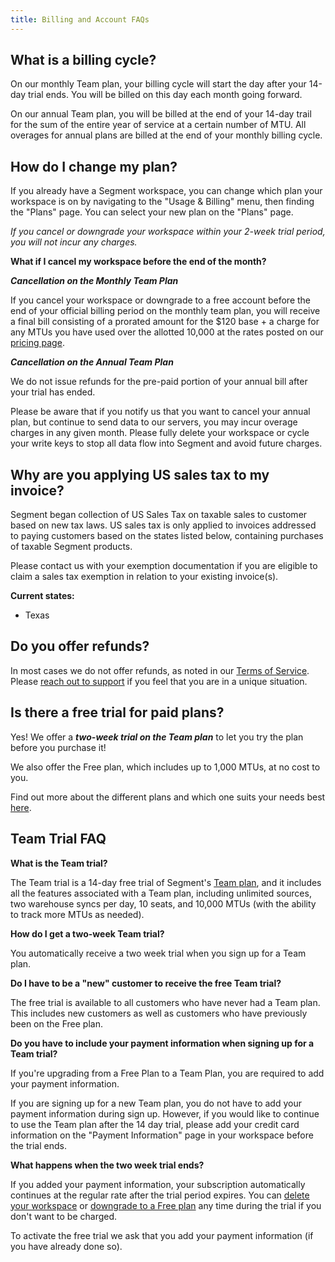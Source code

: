 ```yaml
---
title: Billing and Account FAQs
---
```


## What is a billing cycle?

On our monthly Team plan, your billing cycle will start the day after your 14-day trial ends. You will be billed on this day each month going forward. 

On our annual Team plan, you will be billed at the end of your 14-day trail for the sum of the entire year of service at a certain number of MTU. All overages for annual plans are billed at the end of your monthly billing cycle.


## How do I change my plan?

If you already have a Segment workspace, you can change which plan your workspace is on by navigating to the "Usage & Billing" menu, then finding the "Plans" page. You can select your new plan on the "Plans" page.

_If you cancel or downgrade your workspace within your 2-week trial period, you will not incur any charges._

**What if I cancel my workspace before the end of the month?**

**_Cancellation on the Monthly Team Plan_**

If you cancel your workspace or downgrade to a free account before the end of your official billing period on the monthly team plan, you will receive a final bill consisting of a prorated amount for the $120 base + a charge for any MTUs you have used over the allotted 10,000 at the rates posted on our [pricing page](https://segment.com/pricing).

_**Cancellation on the Annual Team Plan**_

We do not issue refunds for the pre-paid portion of your annual bill after your trial has ended.

Please be aware that if you notify us that you want to cancel your annual plan, but continue to send data to our servers, you may incur overage charges in any given month. Please fully delete your workspace or cycle your write keys to stop all data flow into Segment and avoid future charges.


## Why are you applying US sales tax to my invoice?

Segment began collection of US Sales Tax on taxable sales to customer based on new tax laws. US sales tax is only applied to invoices addressed to paying customers based on the states listed below, containing purchases of taxable Segment products.

Please contact us with your exemption documentation if you are eligible to claim a sales tax exemption in relation to your existing invoice(s). 

**Current states:**

*   Texas


## Do you offer refunds?

In most cases we do not offer refunds, as noted in our [Terms of Service](https://segment.com/legal/terms/). Please [reach out to support](https://segment.com/help/contact) if you feel that you are in a unique situation.

## Is there a free trial for paid plans?

Yes! We offer a _**two-week trial on the Team plan**_ to let you try the plan before you purchase it! 

We also offer the Free plan, which includes up to 1,000 MTUs, at no cost to you. 

Find out more about the different plans and which one suits your needs best [here](https://segment.com/pricing). 

## Team Trial FAQ

**What is the Team trial?**

The Team trial is a 14-day free trial of Segment's [Team plan](https://segment.com/pricing), and it includes all the features associated with a Team plan, including unlimited sources, two warehouse syncs per day, 10 seats, and 10,000 MTUs (with the ability to track more MTUs as needed).

**How do I get a two-week Team trial?**

You automatically receive a two week trial when you sign up for a Team plan. 

**Do I have to be a "new" customer to receive the free Team trial?**

The free trial is available to all customers who have never had a Team plan. This includes new customers as well as customers who have previously been on the Free plan. 

**Do you have to include your payment information when signing up for a Team trial?**

If you're upgrading from a Free Plan to a Team Plan, you are required to add your payment information. 

If you are signing up for a new Team plan, you do not have to add your payment information during sign up. However, if you would like to continue to use the Team plan after the 14 day trial, please add your credit card information on the "Payment Information" page in your workspace before the trial ends. 

**What happens when the two week trial ends?**

If you added your payment information, your subscription automatically continues at the regular rate after the trial period expires. You can [delete your workspace](/docs/guides/usage-and-billing/account-management/#how-do-i-delete-my-workspace-entirely) or [downgrade to a Free plan](/docs/guides/usage-and-billing/billing/#how-do-i-change-my-plan) any time during the trial if you don't want to be charged.

To activate the free trial we ask that you add your payment information (if you have already done so).
